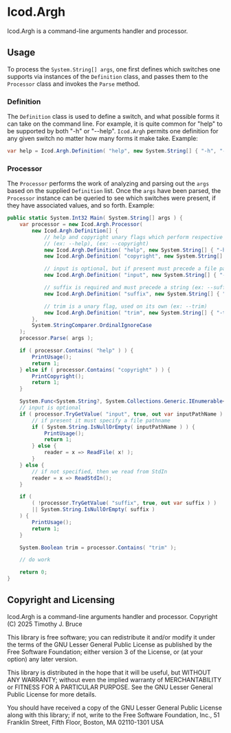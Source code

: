 # Icod.Argh
Icod.Argh is a command-line arguments handler and processor.

## Usage
To process the `System.String[] args`, one first defines which switches
one supports via instances of the `Definition` class, and passes them
to the `Processor` class and invokes the `Parse` method.

### Definition
The `Definition` class is used to define a switch, and what possible 
forms it can take on the command line.  For example, it is quite common
for "help" to be supported by both "-h" or "--help".  `Icod.Argh`
permits one definition for any given switch no matter how many forms
it make take.
Example:
``` csharp
var help = Icod.Argh.Definition( "help", new System.String[] { "-h", "--help", "/help" } );
```

### Processor
The `Processor` performs the work of analyzing and parsing out the `args`
based on the supplied `Definition` list.  Once the `args` have been parsed,
the `Processor` instance can be queried to see which switches were present,
if they have associated values, and so forth.
Example:
``` csharp
public static System.Int32 Main( System.String[] args ) {
	var processor = new Icod.Argh.Processor(
		new Icod.Argh.Definition[] {
			// help and copyright unary flags which perform respective display and then exit
			// (ex: --help), (ex: --copyright)
			new Icod.Argh.Definition( "help", new System.String[] { "-h", "--help", "/help" } ),
			new Icod.Argh.Definition( "copyright", new System.String[] { "-c", "--copyright", "/copyright" } ),

			// input is optional, but if present must precede a file pathname (ex: --input C:\foo\bar.baz)
			new Icod.Argh.Definition( "input", new System.String[] { "-i", "--input", "/input" } ),

			// suffix is required and must precede a string (ex: --suffix "this string has spaces")
			new Icod.Argh.Definition( "suffix", new System.String[] { "-s", "--suffix", "/suffix" } ),

			// trim is a unary flag, used on its own (ex: --trim)
			new Icod.Argh.Definition( "trim", new System.String[] { "-t", "--trim", "/trim" } ),
		},
		System.StringComparer.OrdinalIgnoreCase
	);
	processor.Parse( args );

	if ( processor.Contains( "help" ) ) {
		PrintUsage();
		return 1;
	} else if ( processor.Contains( "copyright" ) ) {
		PrintCopyright();
		return 1;
	}

	System.Func<System.String?, System.Collections.Generic.IEnumerable<System.String>> reader;
	// input is optional
	if ( processor.TryGetValue( "input", true, out var inputPathName ) ) {
		// if present it must specify a file pathname
		if ( System.String.IsNullOrEmpty( inputPathName ) ) {
			PrintUsage();
			return 1;
		} else {
			reader = x => ReadFile( x! );
		}
	} else {
		// if not specified, then we read from StdIn
		reader = x => ReadStdIn();
	}

	if ( 
		( !processor.TryGetValue( "suffix", true, out var suffix ) )
		|| System.String.IsNullOrEmpty( suffix )
	) {
		PrintUsage();
		return 1;
	}

	System.Boolean trim = processor.Contains( "trim" );

	// do work

	return 0;
}
```

## Copyright and Licensing
Icod.Argh is a command-line arguments handler and processor.
Copyright (C) 2025 Timothy J. Bruce

This library is free software; you can redistribute it and/or
modify it under the terms of the GNU Lesser General Public
License as published by the Free Software Foundation; either
version 3 of the License, or (at your option) any later version.

This library is distributed in the hope that it will be useful,
but WITHOUT ANY WARRANTY; without even the implied warranty of
MERCHANTABILITY or FITNESS FOR A PARTICULAR PURPOSE.  See the GNU
Lesser General Public License for more details.

You should have received a copy of the GNU Lesser General Public
License along with this library; if not, write to the Free Software
Foundation, Inc., 51 Franklin Street, Fifth Floor, Boston, MA  02110-1301
USA
